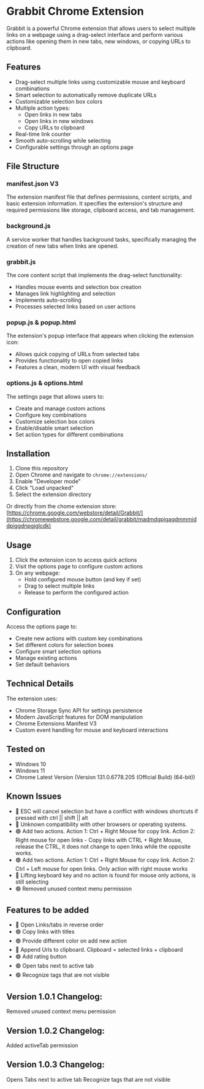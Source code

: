 
# Grabbit Chrome Extension

Grabbit is a powerful Chrome extension that allows users to select multiple links on a webpage using a drag-select interface and perform various actions like opening them in new tabs, new windows, or copying URLs to clipboard.

## Features

- Drag-select multiple links using customizable mouse and keyboard combinations
- Smart selection to automatically remove duplicate URLs
- Customizable selection box colors
- Multiple action types:
  - Open links in new tabs
  - Open links in new windows
  - Copy URLs to clipboard
- Real-time link counter
- Smooth auto-scrolling while selecting
- Configurable settings through an options page

## File Structure

### manifest.json V3
The extension manifest file that defines permissions, content scripts, and basic extension information. It specifies the extension's structure and required permissions like storage, clipboard access, and tab management.

### background.js
A service worker that handles background tasks, specifically managing the creation of new tabs when links are opened.

### grabbit.js
The core content script that implements the drag-select functionality:
- Handles mouse events and selection box creation
- Manages link highlighting and selection
- Implements auto-scrolling
- Processes selected links based on user actions

### popup.js & popup.html
The extension's popup interface that appears when clicking the extension icon:
- Allows quick copying of URLs from selected tabs
- Provides functionality to open copied links
- Features a clean, modern UI with visual feedback

### options.js & options.html
The settings page that allows users to:
- Create and manage custom actions
- Configure key combinations
- Customize selection box colors
- Enable/disable smart selection
- Set action types for different combinations

## Installation

1. Clone this repository
2. Open Chrome and navigate to `chrome://extensions/`
3. Enable "Developer mode"
4. Click "Load unpacked"
5. Select the extension directory

Or directly from the chome extension store:
[https://chrome.google.com/webstore/detail/Grabbit/](https://chromewebstore.google.com/detail/grabbit/madmdgpjgagdmmmiddpiggdnpgjglcdk)

## Usage

1. Click the extension icon to access quick actions
2. Visit the options page to configure custom actions
3. On any webpage:
	- Hold configured mouse button (and key if set)
	- Drag to select multiple links
	- Release to perform the configured action

## Configuration

Access the options page to:
- Create new actions with custom key combinations
- Set different colors for selection boxes
- Configure smart selection options
- Manage existing actions
- Set default behaviors

## Technical Details

The extension uses:
- Chrome Storage Sync API for settings persistence
- Modern JavaScript features for DOM manipulation
- Chrome Extensions Manifest V3
- Custom event handling for mouse and keyboard interactions

## Tested on

- Windows 10
- Windows 11
- Chrome Latest Version (Version 131.0.6778.205 (Official Build) (64-bit))

## Known Issues

- 🔴 ESC will cancel selection but have a conflict with windows shortcuts if pressed with ctrl || shift || alt
- 🔴 Unknown compatibility with other browsers or operating systems.
- 🟢 Add two actions. Action 1: Ctrl + Right Mouse for copy link. Action 2: Right mouse for open links - Copy links with CTRL + Right Mouse, release the CTRL, it does not change to open links while the opposite works.
- 🟢 Add two actions. Action 1: Ctrl + Right Mouse for copy link. Action 2: Ctrl + Left mouse for open links. Only action with right mouse works
- 🔴 Lifting keyboard key and no action is found for mouse only actions, is still selecting
- 🟢 Removed unused context menu permission

## Features to be added

- 🔴 Open Links/tabs in reverse order
- 🟢 Copy links with titles
- 🟢  Provide different color on add new action
- 🔴 Append Urls to clipboard. Clipboard = selected links + clipboard
- 🟢 Add rating button
- 🟢 Open tabs next to active tab
- 🟢 Recognize <a> tags that are not visible


## Version 1.0.1 Changelog:

Removed unused context menu permission

## Version 1.0.2 Changelog:

Added activeTab permission

## Version 1.0.3 Changelog:

Opens Tabs next to active tab
Recognize <a> tags that are not visible
